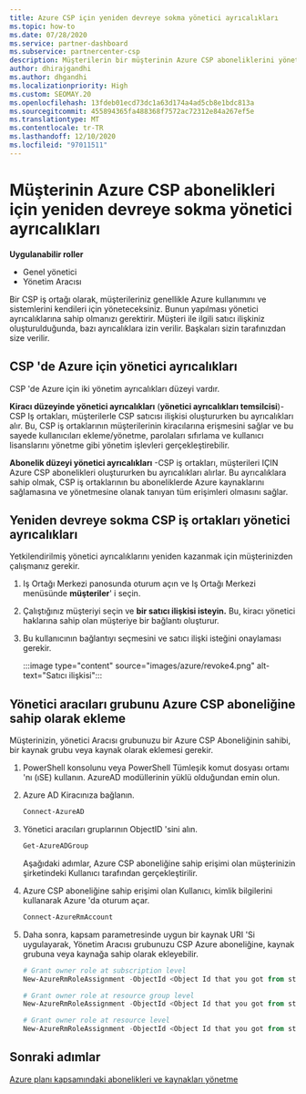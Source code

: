 ```yaml
---
title: Azure CSP için yeniden devreye sokma yönetici ayrıcalıkları
ms.topic: how-to
ms.date: 07/28/2020
ms.service: partner-dashboard
ms.subservice: partnercenter-csp
description: Müşterilerin bir müşterinin Azure CSP aboneliklerini yönetmeye yardımcı olması için, ortağın yönetici ayrıcalıklarını yeniden devreye sokmasını nasıl sağlayacağınızı öğrenin.
author: dhirajgandhi
ms.author: dhgandhi
ms.localizationpriority: High
ms.custom: SEOMAY.20
ms.openlocfilehash: 13fdeb01ecd73dc1a63d174a4ad5cb8e1bdc813a
ms.sourcegitcommit: 455894365fa488368f7572ac72312e84a267ef5e
ms.translationtype: MT
ms.contentlocale: tr-TR
ms.lasthandoff: 12/10/2020
ms.locfileid: "97011511"
---
```

# <a name="reinstate-admin-privileges-for-a-customers-azure-csp-subscriptions"></a>Müşterinin Azure CSP abonelikleri için yeniden devreye sokma yönetici ayrıcalıkları  

**Uygulanabilir roller**

- Genel yönetici
- Yönetim Aracısı

Bir CSP iş ortağı olarak, müşterileriniz genellikle Azure kullanımını ve sistemlerini kendileri için yöneteceksiniz. Bunun yapılması yönetici ayrıcalıklarına sahip olmanızı gerektirir. Müşteri ile ilgili satıcı ilişkiniz oluşturulduğunda, bazı ayrıcalıklara izin verilir. Başkaları sizin tarafınızdan size verilir.

## <a name="admin-privileges-for-azure-in-csp"></a>CSP 'de Azure için yönetici ayrıcalıkları

CSP 'de Azure için iki yönetim ayrıcalıkları düzeyi vardır.

**Kiracı düzeyinde yönetici ayrıcalıkları** (**yönetici ayrıcalıkları temsilcisi**)-CSP Iş ortakları, müşterilerle CSP satıcısı ilişkisi oluştururken bu ayrıcalıkları alır. Bu, CSP iş ortaklarının müşterilerinin kiracılarına erişmesini sağlar ve bu sayede kullanıcıları ekleme/yönetme, parolaları sıfırlama ve kullanıcı lisanslarını yönetme gibi yönetim işlevleri gerçekleştirebilir.

**Abonelik düzeyi yönetici ayrıcalıkları** -CSP iş ortakları, müşterileri IÇIN Azure CSP abonelikleri oluştururken bu ayrıcalıkları alırlar. Bu ayrıcalıklara sahip olmak, CSP iş ortaklarının bu aboneliklerde Azure kaynaklarını sağlamasına ve yönetmesine olanak tanıyan tüm erişimleri olmasını sağlar.

## <a name="reinstate-csp-partners-admin-privileges"></a>Yeniden devreye sokma CSP iş ortakları yönetici ayrıcalıkları

Yetkilendirilmiş yönetici ayrıcalıklarını yeniden kazanmak için müşterinizden çalışmanız gerekir.

1. Iş Ortağı Merkezi panosunda oturum açın ve Iş Ortağı Merkezi menüsünde **müşteriler**' i seçin.

2. Çalıştığınız müşteriyi seçin ve **bir satıcı ilişkisi isteyin.** Bu, kiracı yönetici haklarına sahip olan müşteriye bir bağlantı oluşturur.

3. Bu kullanıcının bağlantıyı seçmesini ve satıcı ilişki isteğini onaylaması gerekir.

   :::image type="content" source="images/azure/revoke4.png" alt-text="Satıcı ilişkisi":::

## <a name="adding-the-admin-agents-group-as-an-owner-for-the-azure-csp-subscription"></a>Yönetici aracıları grubunu Azure CSP aboneliğine sahip olarak ekleme

Müşterinizin, yönetici Aracısı grubunuzu bir Azure CSP Aboneliğinin sahibi, bir kaynak grubu veya kaynak olarak eklemesi gerekir. 

1. PowerShell konsolunu veya PowerShell Tümleşik komut dosyası ortamı 'nı (ıSE) kullanın. AzureAD modüllerinin yüklü olduğundan emin olun.

2. Azure AD Kiracınıza bağlanın.

   ```powershell
   Connect-AzureAD
   ```

3. Yönetici aracıları gruplarının ObjectID 'sini alın.

   ```powershell
   Get-AzureADGroup
   ```
   Aşağıdaki adımlar, Azure CSP aboneliğine sahip erişimi olan müşterinizin şirketindeki Kullanıcı tarafından gerçekleştirilir.

4. Azure CSP aboneliğine sahip erişimi olan Kullanıcı, kimlik bilgilerini kullanarak Azure 'da oturum açar.

   ```powershell
   Connect-AzureRmAccount
   ```

5. Daha sonra, kapsam parametresinde uygun bir kaynak URI 'Si uygulayarak, Yönetim Aracısı grubunuzu CSP Azure aboneliğine, kaynak grubuna veya kaynağa sahip olarak ekleyebilir. 

    ```powershell
    # Grant owner role at subscription level
    New-AzureRmRoleAssignment -ObjectId <Object Id that you got from step 3> -RoleDefinitionName Owner -Scope "/subscriptions/<SubscriptionId of CSP subscription>"

    # Grant owner role at resource group level
    New-AzureRmRoleAssignment -ObjectId <Object Id that you got from step 3> -RoleDefinitionName Owner -Scope "/subscriptions/<SubscriptionId of CSP subscription>/resourceGroups/<Resource group name>"

    # Grant owner role at resource level
    New-AzureRmRoleAssignment -ObjectId <Object Id that you got from step 3> -RoleDefinitionName Owner -Scope "<Resource Uri>"
    ```

## <a name="next-steps"></a>Sonraki adımlar

[Azure planı kapsamındaki abonelikleri ve kaynakları yönetme](azure-plan-manage.md)

